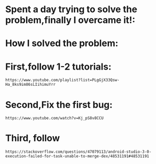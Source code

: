# Spent a day trying to solve the problem,finally I overcame it!:

    


# How I solved the problem:


# First,follow 1-2 tutorials:

    https://www.youtube.com/playlist?list=PLgGjX33Qsw-Ha_8ks9im86sLIihimuYrr
    
# Second,Fix the first bug:
    https://www.youtube.com/watch?v=Kj_pS8v8CCU
    
# Third, follow

    https://stackoverflow.com/questions/47079113/android-studio-3-0-execution-failed-for-task-unable-to-merge-dex/48531191#48531191
    
    
    
    
